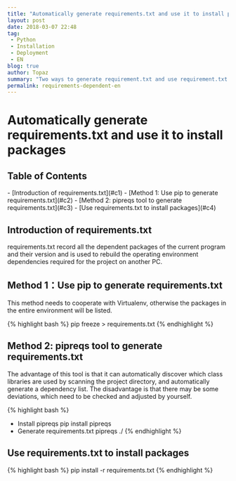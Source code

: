 ```yaml
---
title: "Automatically generate requirements.txt and use it to install packages [EN]"
layout: post
date: 2018-03-07 22:48
tag:
 - Python
 - Installation
 - Deployment
 - EN
blog: true
author: Topaz
summary: "Two ways to generate requirement.txt and use requirement.txt to install dependency packages"
permalink: requirements-dependent-en
---
```

<h1 class="title"> Automatically generate requirements.txt and use it to install packages </h1>

<h2> Table of Contents </h2>
- [Introduction of requirements.txt](#c1)
- [Method 1: Use pip to generate requirements.txt](#c2)
- [Method 2: pipreqs tool to generate requirements.txt](#c3)
- [Use requirements.txt to install packages](#c4)



<h2 id="c1"> Introduction of requirements.txt </h2>
 requirements.txt record all the dependent packages of the current program and their version and is used to rebuild the operating environment dependencies required for the project on another PC.

<h2 id="c2"> Method 1：Use pip to generate requirements.txt </h2>
This method needs to cooperate with Virtualenv, otherwise the packages in the entire environment will be listed.

{% highlight bash %}
pip freeze > requirements.txt
{% endhighlight %}

<h2 id="c3"> Method 2: pipreqs tool to generate requirements.txt</h2>

The advantage of this tool is that it can automatically discover which class libraries are used by scanning the project directory, and automatically generate a dependency list. The disadvantage is that there may be some deviations, which need to be checked and adjusted by yourself.

{% highlight bash %}
- Install pipreqs
 pip install pipreqs
- Generate requirements.txt
 pipreqs ./
{% endhighlight %}

<h2 id="c4"> Use requirements.txt to install packages  </h2>
{% highlight bash %}
 pip install -r requirements.txt
{% endhighlight %}
